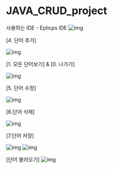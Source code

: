 # JAVA_CRUD_project

사용하는 IDE - Eplicps IDE
![img](screenshot/java_ide.png)

[4. 단어 추가]

![img](screenshot/result1.png)

[1. 모든 단어보기] & [0. 나가기]

![img](screenshot/result2.png)

[5. 단어 수정]

![img](screenshot/result3.png)

[6.단어 삭제]

![img](screenshot/result4.png)

[7.단어 저장]

![img](screenshot/result5_1.png)
![img](screenshot/result5_2.png)



[단어 불러오기]
![img](screenshot/result6.png)

